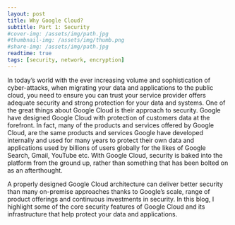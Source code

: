 ```yaml
---
layout: post
title: Why Google Cloud?
subtitle: Part 1: Security
#cover-img: /assets/img/path.jpg
#thumbnail-img: /assets/img/thumb.png
#share-img: /assets/img/path.jpg
readtime: true
tags: [security, network, encryption]
---
```


In today’s world with the ever increasing volume and sophistication of cyber-attacks, when migrating your data and applications to the public cloud, you need to ensure you can trust your service provider offers adequate security and strong protection for your data and systems. One of the great things about Google Cloud is their approach to security. Google have designed Google Cloud with protection of customers data at the forefront. In fact, many of the products and services offered by Google Cloud, are the same products and services Google have developed internally and used for many years to protect their own data and applications used by billions of users globally for the likes of Google Search, Gmail, YouTube etc. With Google Cloud, security is baked into the platform from the ground up, rather than something that has been bolted on as an afterthought.

A properly designed Google Cloud architecture can deliver better security than many on-premise approaches thanks to Google’s scale, range of product offerings and continuous investments in security. In this blog, I highlight some of the core security features of Google Cloud and its infrastructure that help protect your data and applications.
